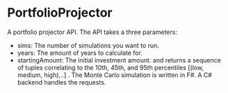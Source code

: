 # PortfolioProjector
A portfolio projector API. The API takes a three parameters:
- sims: The number of simulations you want to run.
- years: The amount of years to calculate for.
- startingAmount: The initial investment amount.
and returns a sequence of tuples correlating to the 10th, 45th, and 95th percentiles [(low, medium, high),..] . 
The Monte Carlo simulation is written in F#. A C# backend handles the requests.


